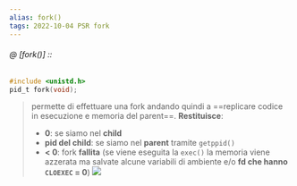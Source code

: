 ```yaml
---
alias: fork()
tags: 2022-10-04 PSR fork
---
```


###### @ [fork()] ::
```c
#include <unistd.h>
pid_t fork(void);
```
> permette di effettuare una fork andando quindi a ==replicare codice in esecuzione e memoria del parent==. **Restituisce**:
> - **0**: se siamo nel **child**
> - **pid del child**: se siamo nel **parent** tramite `getppid()`
> - **< 0**: fork **fallita**
> (se viene eseguita la `exec()` la memoria viene azzerata ma salvate alcune variabili di ambiente e/o **fd che hanno `CLOEXEC` = 0**)
> ![](Uni/PSR/img/forkproc.jpeg)
<!--ID: 1671874627133-->


